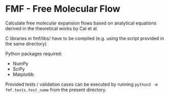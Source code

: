 # FMF - Free Molecular Flow

Calculate free molecular expansion flows based on analytical equations derived in the theoretical works by Cai et al.

C libraries in fmf/libs/ have to be compiled (e.g. using the script provided in the same directory)

Python packages required:
- NumPy
- SciPy
- Matplotlib

Provided tests / validation cases can be executed by running `python3 -m fmf.tests.test_name` from the present directory.
